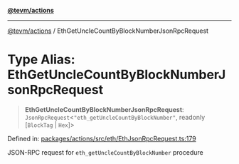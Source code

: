 [**@tevm/actions**](../README.md)

***

[@tevm/actions](../globals.md) / EthGetUncleCountByBlockNumberJsonRpcRequest

# Type Alias: EthGetUncleCountByBlockNumberJsonRpcRequest

> **EthGetUncleCountByBlockNumberJsonRpcRequest**: `JsonRpcRequest`\<`"eth_getUncleCountByBlockNumber"`, readonly \[`BlockTag` \| `Hex`\]\>

Defined in: [packages/actions/src/eth/EthJsonRpcRequest.ts:179](https://github.com/evmts/tevm-monorepo/blob/main/packages/actions/src/eth/EthJsonRpcRequest.ts#L179)

JSON-RPC request for `eth_getUncleCountByBlockNumber` procedure
